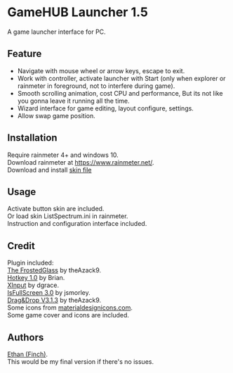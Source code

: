 # GameHUB Launcher 1.5 
A game launcher interface for PC.  

## Feature
* Navigate with mouse wheel or arrow keys, escape to exit.
* Work with controller, activate launcher with Start (only when explorer or rainmeter in foreground, not to interfere during game).
* Smooth scrolling animation, cost CPU and performance, But its not like you gonna leave it running all the time.
* Wizard interface for game editing, layout configure, settings.
* Allow swap game position.

## Installation
Require rainmeter 4+ and windows 10.  
Download rainmeter at https://www.rainmeter.net/.  
Download and install [skin file](https://github.com/callmeEthan/gameHUB/raw/master/gamehub_launcher_1_5_for_rainmeter.rmskin)

## Usage
Activate button skin are included.  
Or load skin ListSpectrum.ini in rainmeter.  
Instruction and configuration interface included.  

## Credit
Plugin included:  
[The FrostedGlass](https://forum.rainmeter.net/viewtopic.php?t=23106) by theAzack9.  
[Hotkey 1.0](https://forum.rainmeter.net/viewtopic.php?t=18849) by Brian.  
[XInput](https://forum.rainmeter.net/viewtopic.php?t=20108) by dgrace.  
[IsFullScreen 3.0](https://forum.rainmeter.net/viewtopic.php?t=28305) by jsmorley.  
[Drag&Drop V3.1.3](https://forum.rainmeter.net/viewtopic.php?t=23107) by theAzack9.  
Some icons from [materialdesignicons.com](materialdesignicons.com).  
Some game cover and icons are included.  

## Authors
[Ethan (Finch)](https://github.com/callmeEthan).  
This would be my final version if there's no issues.  
